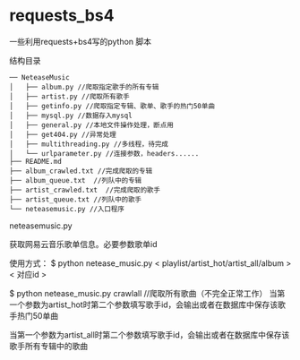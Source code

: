 # requests_bs4
一些利用requests+bs4写的python 脚本

结构目录
    
    ── NeteaseMusic
    │   ├── album.py //爬取指定歌手的所有专辑
    │   ├── artist.py //爬取所有歌手
    │   ├── getinfo.py //爬取指定专辑、歌单、歌手的热门50单曲
    │   ├── mysql.py //数据存入mysql
    │   ├── general.py //本地文件操作处理，断点用
    │   ├── get404.py //异常处理
    │   ├── multithreading.py //多线程，待完成
    │   └── urlparameter.py //连接参数，headers......
    ├── README.md
    ├── album_crawled.txt //完成爬取的专辑
    ├── album_queue.txt  //列队中的专辑
    ├── artist_crawled.txt  //完成爬取的歌手
    ├── artist_queue.txt //列队中的歌手
    └── neteasemusic.py //入口程序

neteasemusic.py 

获取网易云音乐歌单信息。必要参数歌单id

使用方式：
$ python netease_music.py < playlist/artist_hot/artist_all/album > < 对应id >

$ python netease_music.py crawlall  //爬取所有歌曲（不完全正常工作）
当第一个参数为artist_hot时第二个参数填写歌手id，会输出或者在数据库中保存该歌手热门50单曲

当第一个参数为artist_all时第二个参数填写歌手id，会输出或者在数据库中保存该歌手所有专辑中的歌曲
